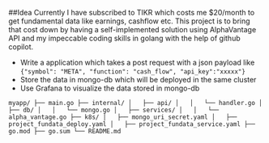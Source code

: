 ##Idea
Currently I have subscribed to TIKR which costs me $20/month to get fundamental data like earnings, cashflow etc. This project is to bring that cost down by having a self-implemented solution using AlphaVantage API and my impeccable coding skills in golang with the help of github copilot.

- Write a application which takes a post request with a json payload like
`
{"symbol": "META", "function": "cash_flow", "api_key":"xxxxx"}
`
- Store the data in mongo-db which will be deployed in the same cluster
- Use Grafana to visualize the data stored in mongo-db

`
myapp/
├── main.go
├── internal/
│   ├── api/
│   │   └── handler.go
│   ├── db/
│   │   └── mongo.go
│   ├── services/
│   │   └── alpha_vantage.go
├── k8s/
│   ├── mongo_uri_secret.yaml
│   ├── project_fundata_deploy.yaml
│   ├── project_fundata_service.yaml
├── go.mod
├── go.sum
└── README.md
`
